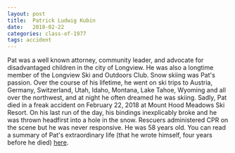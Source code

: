 ```yaml
---
layout: post
title:  Patrick Ludwig Kubin
date:   2018-02-22
categories: class-of-1977
tags: accident
---
```

Pat was a well known attorney, community leader, and advocate for disadvantaged children in the city of Longview. He was also a longtime member of the Longview Ski and Outdoors Club. Snow skiing was Pat's passion. Over the course of his lifetime, he went on ski trips to Austria, Germany, Switzerland, Utah, Idaho, Montana, Lake Tahoe, Wyoming and all over the northwest, and at night he often dreamed he was skiing. Sadly, Pat died in a freak accident on February 22, 2018 at Mount Hood Meadows Ski Resort. On his last run of the day, his bindings inexplicably broke and he was thrown headfirst into a hole in the snow. Rescuers administered CPR on the scene but he was never responsive. He was 58 years old. You can read a summary of Pat's extraordinary life (that he wrote himself, four years before he died) [here](https://tinyurl.com/ybvz6hd3).
